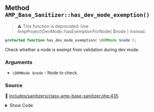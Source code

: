 ## Method `AMP_Base_Sanitizer::has_dev_mode_exemption()`

> :warning: This function is deprecated: Use AmpProject\DevMode::hasExemptionForNode( $node ) instead.

```php
protected function has_dev_mode_exemption( \DOMNode $node );
```

Check whether a node is exempt from validation during dev mode.

### Arguments

* `\DOMNode $node` - Node to check.

### Source

:link: [includes/sanitizers/class-amp-base-sanitizer.php:435](../../includes/sanitizers/class-amp-base-sanitizer.php#L435-L438)

<details>
<summary>Show Code</summary>

```php
protected function has_dev_mode_exemption( DOMNode $node ) {
	_deprecated_function( 'AMP_Base_Sanitizer::has_dev_mode_exemption', '1.5', 'AmpProject\DevMode::hasExemptionForNode' );
	return DevMode::hasExemptionForNode( $node );
}
```

</details>
